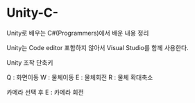 # Unity-C-
Unity로 배우는 C#(Programmers)에서 배운 내용 정리

Unity는 Code editor 포함하지 않아서 Visual Studio를 함께 사용한다.

Unity 조작 단축키

Q : 화면이동
W : 물체이동
E : 물체회전
R : 물체 확대축소

카메라 선택 후 E : 카메라 회전
